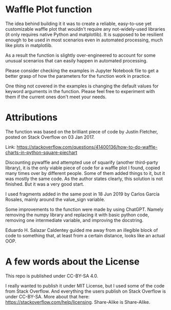 # Waffle Plot function

The idea behind building it it was to create a reliable, easy-to-use yet customizable waffle plot that wouldn't require any not-widely-used libraries (it only requires native Python and matplotlib). It is supposed to be resilient enough to be used in most scenarios even in automated processing, much like plots in matplotlib.

As a result the function is slightly over-engineered to account for some unusual scenarios that can easily happen in automated processing.

Please consider checking the examples in Jupyter Notebook file to get a better grasp of how the parameters for the function work in practice.

One thing not covered in the examples is changing the default values for keyword arguments in the function. Please feel free to experiment with them if the current ones don't meet your needs.


# Attributions
The function was based on the brilliant piece of code by Justin Fletcher, posted on Stack Overflow on 03 Jan 2017.

Link: https://stackoverflow.com/questions/41400136/how-to-do-waffle-charts-in-python-square-piechart

Discounting pywaffle and attempted use of squarify (another third-party library), it is the only viable piece of code for a waffle plot I found, copied many times over by different people. Some of them added things to it, but it was mostly the same code. As the author states clearly, this solution is not finished. But it was a very good start.

I used fragments added in the same post in 18 Jun 2019 by Carlos García Rosales, mainly around the value_sign variable.

Some improvements to the function were made by using ChatGPT. Namely removing the numpy library and replacing it with basic python code, removing one intermediate variable, and improving the docstring.

Eduardo H. Salazar Caldentey guided me away from an illegible block of code to something that, at least from a certain distance, looks like an actual OOP.

# A few words about the License

This repo is published under CC-BY-SA 4.0.

I really wanted to publish it under MIT License, but I used some of the code from Stack Overflow. And everything the users publish on Stack Overflow is under CC-BY-SA. More about that here: https://stackoverflow.com/help/licensing. Share-Alike is Share-Alike.

